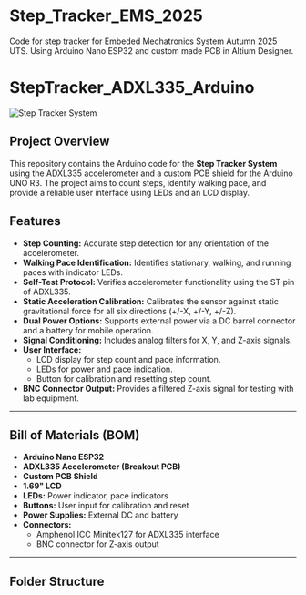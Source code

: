 # Step_Tracker_EMS_2025
Code for step tracker for Embeded Mechatronics System Autumn 2025 UTS. Using Arduino Nano ESP32 and custom made PCB in Altium Designer.

# StepTracker_ADXL335_Arduino

![Step Tracker System](assets/step_tracker_banner.png)

## Project Overview
This repository contains the Arduino code for the **Step Tracker System** using the ADXL335 accelerometer and a custom PCB shield for the Arduino UNO R3. The project aims to count steps, identify walking pace, and provide a reliable user interface using LEDs and an LCD display.

## Features
- **Step Counting:** Accurate step detection for any orientation of the accelerometer.
- **Walking Pace Identification:** Identifies stationary, walking, and running paces with indicator LEDs.
- **Self-Test Protocol:** Verifies accelerometer functionality using the ST pin of ADXL335.
- **Static Acceleration Calibration:** Calibrates the sensor against static gravitational force for all six directions (+/-X, +/-Y, +/-Z).
- **Dual Power Options:** Supports external power via a DC barrel connector and a battery for mobile operation.
- **Signal Conditioning:** Includes analog filters for X, Y, and Z-axis signals.
- **User Interface:** 
  - LCD display for step count and pace information.
  - LEDs for power and pace indication.
  - Button for calibration and resetting step count.
- **BNC Connector Output:** Provides a filtered Z-axis signal for testing with lab equipment.

---

## Bill of Materials (BOM)
- **Arduino Nano ESP32**
- **ADXL335 Accelerometer (Breakout PCB)**
- **Custom PCB Shield**
- **1.69" LCD**
- **LEDs:** Power indicator, pace indicators
- **Buttons:** User input for calibration and reset
- **Power Supplies:** External DC and battery
- **Connectors:**
  - Amphenol ICC Minitek127 for ADXL335 interface
  - BNC connector for Z-axis output

---

## Folder Structure
